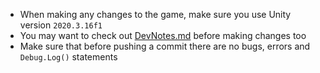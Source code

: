 - When making any changes to the game, make sure you use Unity version `2020.3.16f1`
- You may want to check out [DevNotes.md](https://github.com/virejdasani/CuboidalDrift/blob/master/DevNotes.md) before making changes too
- Make sure that before pushing a commit there are no bugs, errors and `Debug.Log()` statements
